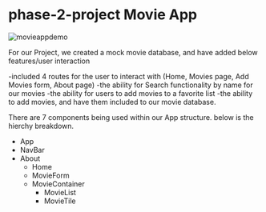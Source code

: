 # phase-2-project Movie App

![movieappdemo](https://user-images.githubusercontent.com/96760206/207414974-b76d1186-3eff-4903-a67f-2017703f696b.gif)


For our Project, we created a mock movie database, and have added below features/user interaction

-included 4 routes for the user to interact with (Home, Movies page, Add Movies form, About page)
-the ability for Search functionality by name for our movies
-the ability for users to add movies to a favorite list
-the ability to add movies, and have them included to our movie database.

There are 7 components being used within our App structure. below is the hierchy breakdown.
- App
- NavBar
- About
  - Home
  - MovieForm
  - MovieContainer
      - MovieList
      - MovieTile
      
 
